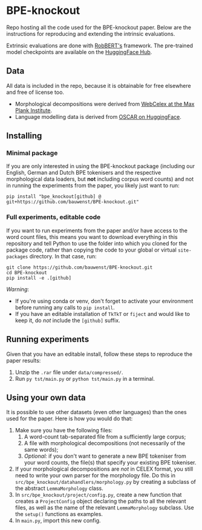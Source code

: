 # BPE-knockout
Repo hosting all the code used for the BPE-knockout paper.
Below are the instructions for reproducing and extending the intrinsic evaluations.

Extrinsic evaluations are done with [RobBERT's](https://github.com/iPieter/RobBERT) framework. The pre-trained model
checkpoints are available on the [HuggingFace Hub](https://huggingface.co/collections/Bauwens/bpe-knockout-660be8a33336a7e1289be624).

## Data
All data is included in the repo, because it is obtainable for free elsewhere and free of license too.
- Morphological decompositions were derived from [WebCelex at the Max Plank Institute](http://celex.mpi.nl/).
- Language modelling data is derived from [OSCAR on HuggingFace](https://huggingface.co/datasets/oscar).

## Installing
### Minimal package
If you are only interested in using the BPE-knockout package (including our English, German and Dutch BPE tokenisers and
the respective morphological data loaders, but **not** including corpus word counts) and not in running the experiments
from the paper, you likely just want to run:
```shell
pip install "bpe_knockout[github] @ git+https://github.com/bauwenst/BPE-knockout.git"
```

### Full experiments, editable code
If you want to run experiments from the paper and/or have access to the word count files, this means you want to download
everything in this repository and tell Python to use the folder into which you cloned for the package code, rather than
copying the code to your global or virtual `site-packages` directory. In that case, run:
```shell
git clone https://github.com/bauwenst/BPE-knockout.git
cd BPE-knockout
pip install -e .[github]
```
*Warning*:
- If you're using conda or venv, don't forget to activate your environment before running any calls to `pip install`.
- If you have an editable installation of `TkTkT` or `fiject` and would like to keep it, do *not* include the `[github]` suffix.

## Running experiments
Given that you have an editable install, follow these steps to reproduce the paper results:
1. Unzip the `.rar` file under `data/compressed/`.
2. Run `py tst/main.py` or `python tst/main.py` in a terminal.

## Using your own data
It is possible to use other datasets (even other languages) than the ones used for the paper. 
Here is how you would do that:
1. Make sure you have the following files: 
   1. A word-count tab-separated file from a sufficiently large corpus; 
   2. A file with morphological decompositions (not necessarily of the same words);
   3. *Optional:* if you don't want to generate a new BPE tokeniser from your word counts, the file(s) that specify your 
      existing BPE tokeniser.
2. If your morphological decompositions are *not* in CELEX format, you still need to write your own parser for the
   morphology file. Do this in `src/bpe_knockout/datahandlers/morphology.py` by creating a subclass of the abstract `LemmaMorphology` class.
3. In `src/bpe_knockout/project/config.py`, create a new function that creates a `ProjectConfig` object declaring the paths to all 
   the relevant files, as well as the name of the relevant `LemmaMorphology` subclass. Use the `setup()` functions as examples.
4. In `main.py`, import this new config.

